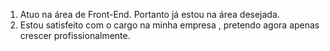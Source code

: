 1. Atuo na área de Front-End. Portanto já estou na área desejada.
2. Estou satisfeito com o cargo na minha empresa , pretendo agora apenas crescer profissionalmente.
